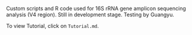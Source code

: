 Custom scripts and R code used for 16S rRNA gene amplicon sequencing analysis (V4 region).
Still in development stage. Testing by Guangyu.

To view Tutorial, click on ```Tutorial.md```.
